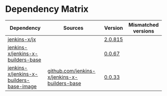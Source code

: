 # Dependency Matrix

Dependency | Sources | Version | Mismatched versions
---------- | ------- | ------- | -------------------
[jenkins-x/jx](https://github.com/jenkins-x/jx) |  | [2.0.815](https://github.com/jenkins-x/jx/releases/tag/v2.0.815) | 
[jenkins-x/jenkins-x-builders-base](https://github.com/jenkins-x/jenkins-x-builders-base) |  | [0.0.67](https://github.com/jenkins-x/jenkins-x-builders-base/releases/tag/v0.0.67) | 
[jenkins-x/jenkins-x-builders-base-image](https://github.com/jenkins-x/jenkins-x-builders-base-image) | [github.com/jenkins-x/jenkins-x-builders-base](https://github.com/jenkins-x/jenkins-x-builders-base.git) | [0.0.33]() | 
